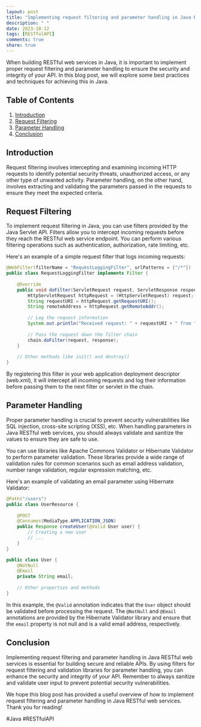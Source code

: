 ```yaml
---
layout: post
title: "Implementing request filtering and parameter handling in Java RESTful web services"
description: " "
date: 2023-10-12
tags: [RESTfulAPI]
comments: true
share: true
---
```


When building RESTful web services in Java, it is important to implement proper request filtering and parameter handling to ensure the security and integrity of your API. In this blog post, we will explore some best practices and techniques for achieving this in Java.

## Table of Contents
1. [Introduction](#introduction)
2. [Request Filtering](#request-filtering)
3. [Parameter Handling](#parameter-handling)
4. [Conclusion](#conclusion)

<a name="introduction"></a>
## Introduction

Request filtering involves intercepting and examining incoming HTTP requests to identify potential security threats, unauthorized access, or any other type of unwanted activity. Parameter handling, on the other hand, involves extracting and validating the parameters passed in the requests to ensure they meet the expected criteria.

<a name="request-filtering"></a>
## Request Filtering

To implement request filtering in Java, you can use filters provided by the Java Servlet API. Filters allow you to intercept incoming requests before they reach the RESTful web service endpoint. You can perform various filtering operations such as authentication, authorization, rate limiting, etc.

Here's an example of a simple request filter that logs incoming requests:

```java
@WebFilter(filterName = "RequestLoggingFilter", urlPatterns = {"/*"})
public class RequestLoggingFilter implements Filter {
    
    @Override
    public void doFilter(ServletRequest request, ServletResponse response, FilterChain chain) throws IOException, ServletException {
        HttpServletRequest httpRequest = (HttpServletRequest) request;
        String requestURI = httpRequest.getRequestURI();
        String remoteAddress = httpRequest.getRemoteAddr();
        
        // Log the request information
        System.out.println("Received request: " + requestURI + " from " + remoteAddress);
        
        // Pass the request down the filter chain
        chain.doFilter(request, response);
    }
    
    // Other methods like init() and destroy()
}
```

By registering this filter in your web application deployment descriptor (web.xml), it will intercept all incoming requests and log their information before passing them to the next filter or servlet in the chain.

<a name="parameter-handling"></a>
## Parameter Handling

Proper parameter handling is crucial to prevent security vulnerabilities like SQL injection, cross-site scripting (XSS), etc. When handling parameters in Java RESTful web services, you should always validate and sanitize the values to ensure they are safe to use.

You can use libraries like Apache Commons Validator or Hibernate Validator to perform parameter validation. These libraries provide a wide range of validation rules for common scenarios such as email address validation, number range validation, regular expression matching, etc.

Here's an example of validating an email parameter using Hibernate Validator:

```java
@Path("/users")
public class UserResource {
    
    @POST
    @Consumes(MediaType.APPLICATION_JSON)
    public Response createUser(@Valid User user) {
        // Creating a new user
        // ...
    }
}

public class User {
    @NotNull
    @Email
    private String email;
    
    // Other properties and methods
}
```

In this example, the `@Valid` annotation indicates that the `User` object should be validated before processing the request. The `@NotNull` and `@Email` annotations are provided by the Hibernate Validator library and ensure that the `email` property is not null and is a valid email address, respectively.

<a name="conclusion"></a>
## Conclusion

Implementing request filtering and parameter handling in Java RESTful web services is essential for building secure and reliable APIs. By using filters for request filtering and validation libraries for parameter handling, you can enhance the security and integrity of your API. Remember to always sanitize and validate user input to prevent potential security vulnerabilities.

We hope this blog post has provided a useful overview of how to implement request filtering and parameter handling in Java RESTful web services. Thank you for reading!

\#Java #RESTfulAPI